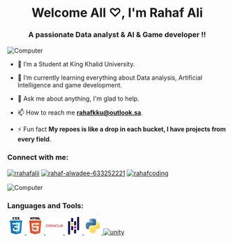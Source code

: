<h1 align="center">Welcome All ♡, I'm Rahaf Ali</h1>
<h3 align="center">A passionate Data analyst & AI & Game developer !!</h3>

<img align="center" alt="Computer" width="900" src="https://i.pinimg.com/originals/b5/81/93/b5819347b17f735f86b48c23e0cac447.gif">

- 🔭 I’m a Student at King Khalid University.

- 🌱 I’m currently learning everything about Data analysis, Artificial Intelligence and game development.

- 💬 Ask me about anything, I'm glad to help.

- 📫 How to reach me **rahafkku@outlook.sa**.

- ⚡ Fun fact **My repoes is like a drop in each bucket, I have projects from every field**.

<h3 align="left">Connect with me:</h3>
<p align="left">
<a href="https://twitter.com/rrahafalii" target="blank"><img align="center" src="https://img.freepik.com/free-vector/new-2023-twitter-logo-x-icon-design_1017-45418.jpg?size=338&ext=jpg&ga=GA1.1.1395880969.1709596800&semt=ais" alt="rrahafalii" height="30" width="30" /></a>
<a href="https://linkedin.com/in/rahaf-alwadee-633252221" target="blank"><img align="center" src="https://encrypted-tbn0.gstatic.com/images?q=tbn:ANd9GcRmDtaDPxKA2SPMlYOcudk-6gTVTgrlEu2R_Q&usqp=CAU" alt="rahaf-alwadee-633252221" height="30" width="30" /></a>
<a href="https://instagram.com/rahafcoding" target="blank"><img align="center" src="https://i.pinimg.com/564x/d0/f1/11/d0f1114f624dffe8cd97c601c648f7dc.jpg" alt="rahafcoding" height="30" width="30" /></a>
</p>

<img align="center" alt="Computer" width="200" src="https://i.pinimg.com/originals/1f/9d/52/1f9d52617c1c1eba0dd3d983254887d9.gif">

<h3 align="left">Languages and Tools:</h3>
<p align="left"> <a href="https://www.w3schools.com/css/" target="_blank" rel="noreferrer"> <img src="https://raw.githubusercontent.com/devicons/devicon/master/icons/css3/css3-original-wordmark.svg" alt="css3" width="40" height="40"/> </a> <a href="https://www.w3.org/html/" target="_blank" rel="noreferrer"> <img src="https://raw.githubusercontent.com/devicons/devicon/master/icons/html5/html5-original-wordmark.svg" alt="html5" width="40" height="40"/> </a> <a href="https://www.oracle.com/" target="_blank" rel="noreferrer"> <img src="https://raw.githubusercontent.com/devicons/devicon/master/icons/oracle/oracle-original.svg" alt="oracle" width="40" height="40"/> </a> <a href="https://pandas.pydata.org/" target="_blank" rel="noreferrer"> <img src="https://raw.githubusercontent.com/devicons/devicon/2ae2a900d2f041da66e950e4d48052658d850630/icons/pandas/pandas-original.svg" alt="pandas" width="40" height="40"/> </a> <a href="https://www.python.org" target="_blank" rel="noreferrer"> <img src="https://raw.githubusercontent.com/devicons/devicon/master/icons/python/python-original.svg" alt="python" width="40" height="40"/> </a> <a href="https://unity.com/" target="_blank" rel="noreferrer"> <img src="https://www.vectorlogo.zone/logos/unity3d/unity3d-icon.svg" alt="unity" width="40" height="40"/> </a> </p>

